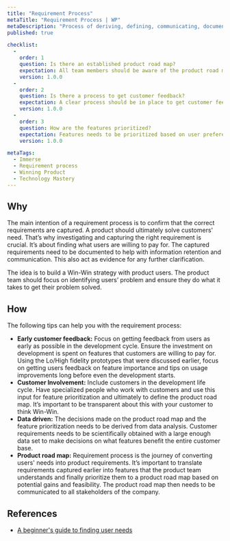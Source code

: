 ```yaml
---
title: "Requirement Process"
metaTitle: "Requirement Process | WP"
metaDescription: "Process of deriving, defining, communicating, documenting, prioritizing and obtaining user feedback."
published: true

checklist: 
  -
    order: 1
    question: Is there an established product road map?
    expectation: All team members should be aware of the product road map. Road map should clearly indicate the upcoming features and their time lines.
    version: 1.0.0
  -
    order: 2
    question: Is there a process to get customer feedback?
    expectation: A clear process should be in place to get customer feedback of the product. This feedback ideally needs to be captured during the development phase it self by involving customer in early prototypes.
    version: 1.0.0
  -
    order: 3
    question: How are the features prioritized?
    expectation: Features needs to be prioritized based on user preference data. There has to be evidence of collecting this data from the customers.
    version: 1.0.0

metaTags:
  - Immerse
  - Requirement process
  - Winning Product
  - Technology Mastery
---
```



## Why
The main intention of a requirement process is to confirm that the correct requirements are captured. A product should ultimately solve customers' need. That’s why investigating and capturing the right requirement is crucial. It’s about finding what users are willing to pay for. The captured requirements need to be documented to help with information retention and communication. This also act as evidence for any further clarification.

The idea is to build a Win-Win strategy with product users. The product team should focus on identifying users’ problem and ensure they do what it takes to get their problem solved.

## How
The following tips can help you with the requirement process:
- **Early customer feedback:** Focus on getting feedback from users as early as possible in the development cycle. Ensure the investment on development is spent on features that customers are willing to pay for. Using the Lo/High fidelity prototypes that were discussed earlier, focus on getting users feedback on feature importance and tips on usage improvements long before even the development starts.
- **Customer Involvement:** Include customers in the development life cycle. Have specialized people who work with customers and use this input for feature prioritization and ultimately to define the product road map. It’s important to be transparent about this with your customer to think Win-Win.
- **Data driven:** The decisions made on the product road map and the feature prioritization needs to be derived from data analysis. Customer requirements needs to be scientifically obtained with a large enough data set to make decisions on what features benefit the entire customer base.
- **Product road map:** Requirement process is the journey of converting users' needs into product requirements. It’s important to translate requirements captured earlier into features that the product team understands and finally prioritize them to a product road map based on potential gains and feasibility. The product road map then needs to be communicated to all stakeholders of the company.

## References
- [A beginner's guide to finding user needs](https://jdittrich.github.io/userNeedResearchBook/)
